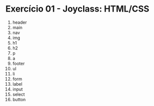# Exercício 01 - Joyclass: HTML/CSS

1. header
2. main
3. nav
4. img
5. h1
6. h2
7. p
8. a
9. footer
10. ul
11. li
12. form
13. label
14. input
15. select
16. button
